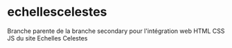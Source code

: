 # echellescelestes


Branche parente de la branche secondary pour l'intégration web HTML CSS JS du site Echelles Celestes
